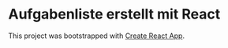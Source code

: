 # Aufgabenliste erstellt mit React 

This project was bootstrapped with [Create React App](https://github.com/facebook/create-react-app).
